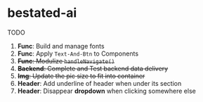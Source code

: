 # bestated-ai

TODO 
1. **Func**: Build and manage fonts 
2. **Func**: Apply `Text-And-Btn` to Components
3. ~~**Func**: Modulize `handleNavigate()`~~
4. ~~**Backend**: Complete and Test backend data delivery~~
5. ~~**Img**: Update the pic size to fit into container~~ 
6. **Header**: Add underline of header when under its section
7. **Header**: Disappear <b>dropdown</b> when clicking somewhere else 